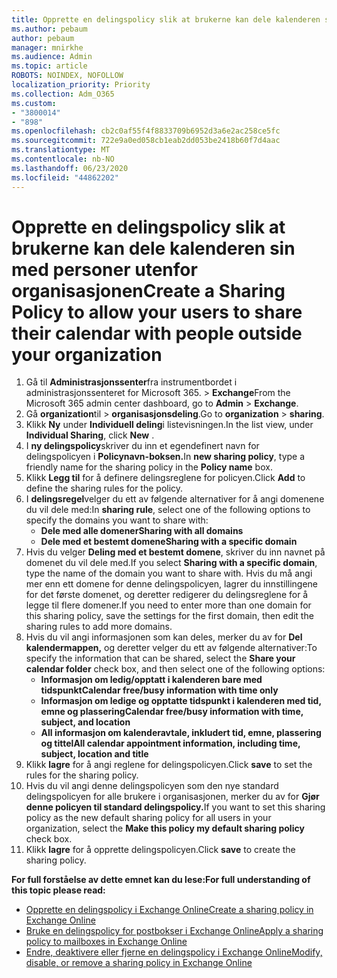 ```yaml
---
title: Opprette en delingspolicy slik at brukerne kan dele kalenderen sin med personer utenfor organisasjonen
ms.author: pebaum
author: pebaum
manager: mnirkhe
ms.audience: Admin
ms.topic: article
ROBOTS: NOINDEX, NOFOLLOW
localization_priority: Priority
ms.collection: Adm_O365
ms.custom:
- "3800014"
- "898"
ms.openlocfilehash: cb2c0af55f4f8833709b6952d3a6e2ac258ce5fc
ms.sourcegitcommit: 722e9a0ed058cb1eab2dd053be2418b60f7d4aac
ms.translationtype: MT
ms.contentlocale: nb-NO
ms.lasthandoff: 06/23/2020
ms.locfileid: "44862202"
---
```

# <a name="create-a-sharing-policy-to-allow-your-users-to-share-their-calendar-with-people-outside-your-organization"></a><span data-ttu-id="1bf39-102">Opprette en delingspolicy slik at brukerne kan dele kalenderen sin med personer utenfor organisasjonen</span><span class="sxs-lookup"><span data-stu-id="1bf39-102">Create a Sharing Policy to allow your users to share their calendar with people outside your organization</span></span>

1. <span data-ttu-id="1bf39-103">Gå til **Administrasjonssenter**fra instrumentbordet i administrasjonssenteret for Microsoft 365.  >  **Exchange**</span><span class="sxs-lookup"><span data-stu-id="1bf39-103">From the Microsoft 365 admin center dashboard, go to **Admin** > **Exchange**.</span></span>
2. <span data-ttu-id="1bf39-104">Gå **organization**til  >  **organisasjonsdeling**.</span><span class="sxs-lookup"><span data-stu-id="1bf39-104">Go to **organization** > **sharing**.</span></span>
3. <span data-ttu-id="1bf39-105">Klikk **Ny** under **Individuell deling**i listevisningen.</span><span class="sxs-lookup"><span data-stu-id="1bf39-105">In the list view, under **Individual Sharing**, click **New** .</span></span>
4. <span data-ttu-id="1bf39-106">I **ny delingspolicy**skriver du inn et egendefinert navn for delingspolicyen i **Policynavn-boksen.**</span><span class="sxs-lookup"><span data-stu-id="1bf39-106">In **new sharing policy**, type a friendly name for the sharing policy in the **Policy name** box.</span></span>
5. <span data-ttu-id="1bf39-107">Klikk **Legg til** for å definere delingsreglene for policyen.</span><span class="sxs-lookup"><span data-stu-id="1bf39-107">Click **Add**  to define the sharing rules for the policy.</span></span>
6. <span data-ttu-id="1bf39-108">I **delingsregel**velger du ett av følgende alternativer for å angi domenene du vil dele med:</span><span class="sxs-lookup"><span data-stu-id="1bf39-108">In **sharing rule**, select one of the following options to specify the domains you want to share with:</span></span>
    - <span data-ttu-id="1bf39-109">**Dele med alle domener**</span><span class="sxs-lookup"><span data-stu-id="1bf39-109">**Sharing with all domains**</span></span>
    - <span data-ttu-id="1bf39-110">**Dele med et bestemt domene**</span><span class="sxs-lookup"><span data-stu-id="1bf39-110">**Sharing with a specific domain**</span></span>
8. <span data-ttu-id="1bf39-111">Hvis du velger **Deling med et bestemt domene**, skriver du inn navnet på domenet du vil dele med.</span><span class="sxs-lookup"><span data-stu-id="1bf39-111">If you select **Sharing with a specific domain**, type the name of the domain you want to share with.</span></span> <span data-ttu-id="1bf39-112">Hvis du må angi mer enn ett domene for denne delingspolicyen, lagrer du innstillingene for det første domenet, og deretter redigerer du delingsreglene for å legge til flere domener.</span><span class="sxs-lookup"><span data-stu-id="1bf39-112">If you need to enter more than one domain for this sharing policy, save the settings for the first domain, then edit the sharing rules to add more domains.</span></span>
9. <span data-ttu-id="1bf39-113">Hvis du vil angi informasjonen som kan deles, merker du av for **Del kalendermappen,** og deretter velger du ett av følgende alternativer:</span><span class="sxs-lookup"><span data-stu-id="1bf39-113">To specify the information that can be shared, select the **Share your calendar folder** check box, and then select one of the following options:</span></span>
    - <span data-ttu-id="1bf39-114">**Informasjon om ledig/opptatt i kalenderen bare med tidspunkt**</span><span class="sxs-lookup"><span data-stu-id="1bf39-114">**Calendar free/busy information with time only**</span></span>
    - <span data-ttu-id="1bf39-115">**Informasjon om ledige og opptatte tidspunkt i kalenderen med tid, emne og plassering**</span><span class="sxs-lookup"><span data-stu-id="1bf39-115">**Calendar free/busy information with time, subject, and location**</span></span>
    - <span data-ttu-id="1bf39-116">**All informasjon om kalenderavtale, inkludert tid, emne, plassering og tittel**</span><span class="sxs-lookup"><span data-stu-id="1bf39-116">**All calendar appointment information, including time, subject, location and title**</span></span>
11. <span data-ttu-id="1bf39-117">Klikk **lagre** for å angi reglene for delingspolicyen.</span><span class="sxs-lookup"><span data-stu-id="1bf39-117">Click **save** to set the rules for the sharing policy.</span></span>
12. <span data-ttu-id="1bf39-118">Hvis du vil angi denne delingspolicyen som den nye standard delingspolicyen for alle brukere i organisasjonen, merker du av for **Gjør denne policyen til standard delingspolicy.**</span><span class="sxs-lookup"><span data-stu-id="1bf39-118">If you want to set this sharing policy as the new default sharing policy for all users in your organization, select the **Make this policy my default sharing policy** check box.</span></span>
13. <span data-ttu-id="1bf39-119">Klikk **lagre** for å opprette delingspolicyen.</span><span class="sxs-lookup"><span data-stu-id="1bf39-119">Click **save** to create the sharing policy.</span></span>  

<span data-ttu-id="1bf39-120">**For full forståelse av dette emnet kan du lese:**</span><span class="sxs-lookup"><span data-stu-id="1bf39-120">**For full understanding of this topic please read:**</span></span>

- [<span data-ttu-id="1bf39-121">Opprette en delingspolicy i Exchange Online</span><span class="sxs-lookup"><span data-stu-id="1bf39-121">Create a sharing policy in Exchange Online</span></span>](https://docs.microsoft.com/exchange/sharing/sharing-policies/create-a-sharing-policy)
- [<span data-ttu-id="1bf39-122">Bruke en delingspolicy for postbokser i Exchange Online</span><span class="sxs-lookup"><span data-stu-id="1bf39-122">Apply a sharing policy to mailboxes in Exchange Online</span></span>](https://docs.microsoft.com/exchange/sharing/sharing-policies/apply-a-sharing-policy)
- [<span data-ttu-id="1bf39-123">Endre, deaktivere eller fjerne en delingspolicy i Exchange Online</span><span class="sxs-lookup"><span data-stu-id="1bf39-123">Modify, disable, or remove a sharing policy in Exchange Online</span></span>](https://docs.microsoft.com/exchange/sharing/sharing-policies/modify-a-sharing-policy)